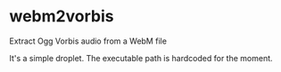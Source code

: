 # webm2vorbis

Extract Ogg Vorbis audio from a WebM file

It's a simple droplet.  The executable path is hardcoded for the moment.
